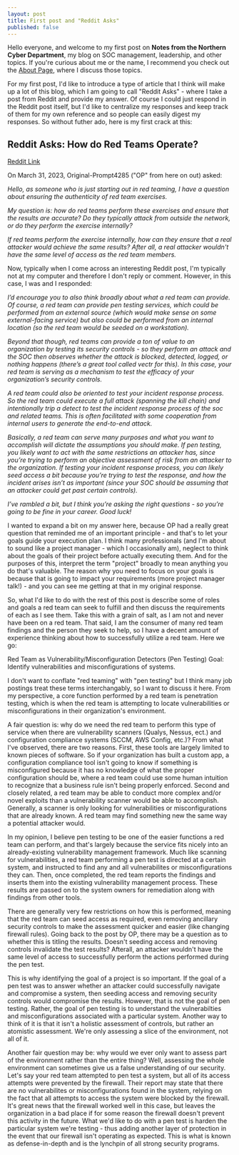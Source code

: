 ```yaml
---
layout: post
title: First post and "Reddit Asks"
published: false
---
```


Hello everyone, and welcome to my first post on **Notes from the Northern Cyber Department**, my blog on SOC management, leadership, and other topics.  If you're curious about me or the name, I recommend you check out the [About Page](https://dietz057.github.io/about/), where I discuss those topics.

For my first post, I'd like to introduce a type of article that I think will make up a lot of this blog, which I am going to call "Reddit Asks" - where I take a post from Reddit and provide my answer.  Of course I could just respond in the Reddit post itself, but I'd like to centralize my responses and keep track of them for my own reference and so people can easily digest my responses.  So without futher ado, here is my first crack at this:

## Reddit Asks: How do Red Teams Operate?
[Reddit Link](https://www.reddit.com/r/cybersecurity/comments/127w6w8/how_do_red_teams_operate/jeh93p3/?context=3)

On March 31, 2023, Original-Prompt4285 ("OP" from here on out) asked:

_Hello, as someone who is just starting out in red teaming, I have a question about ensuring the authenticity of red team exercises._

_My question is: how do red teams perform these exercises and ensure that the results are accurate? Do they typically attack from outside the network, or do they perform the exercise internally?_

_If red teams perform the exercise internally, how can they ensure that a real attacker would achieve the same results? After all, a real attacker wouldn't have the same level of access as the red team members._

Now, typically when I come across an interesting Reddit post, I'm typically not at my computer and therefore I don't reply or comment.  However, in this case, I was and I responded:

_I’d encourage you to also think broadly about what a red team can provide. Of course, a red team can provide pen testing services, which could be performed from an external source (which would make sense on some external-facing service) but also could be performed from an internal location (so the red team would be seeded on a workstation)._

_Beyond that though, red teams can provide a ton of value to an organization by testing its security controls - so they perform an attack and the SOC then observes whether the attack is blocked, detected, logged, or nothing happens (there’s a great tool called vectr for this). In this case, your red team is serving as a mechanism to test the efficacy of your organization’s security controls._

_A red team could also be oriented to test your incident response process. So the red team could execute a full attack (spanning the kill chain) and intentionally trip a detect to test the incident response process of the soc and related teams. This is often facilitated with some cooperation from internal users to generate the end-to-end attack._

_Basically, a red team can serve many purposes and what you want to accomplish will dictate the assumptions you should make. If pen testing, you likely want to act with the same restrictions an attacker has, since you’re trying to perform an objective assessment of risk from an attacker to the organization. If testing your incident response process, you can likely seed access a bit because you’re trying to test the response, and how the incident arises isn’t as important (since your SOC should be assuming that an attacker could get past certain controls)._

_I’ve rambled a bit, but I think you’re asking the right questions - so you’re going to be fine in your career. Good luck!_

I wanted to expand a bit on my answer here, because OP had a really great question that reminded me of an important principle - and that's to let your goals guide your execution plan.  I think many professionals (and I'm about to sound like a project manager - which I occasionally am), neglect to think about the goals of their project before actually executing them.  And for the purposes of this, interpret the term "project" broadly to mean anything you do that's valuable. The reason why you need to focus on your goals is because that is going to impact your requirements (more project manager talk!) - and you can see me getting at that in my original response.

So, what I'd like to do with the rest of this post is describe some of roles and goals a red team can seek to fulfill and then discuss the requirements of each as I see them.  Take this with a grain of salt, as I am not and never have been on a red team.  That said, I am the consumer of many red team findings and the person they seek to help, so I have a decent amount of experience thinking about how to successfully utilize a red team.  Here we go:

Red Team as Vulnerability/Misconfiguration Detectors (Pen Testing)
Goal: Identify vulnerabilities and misconfigurations of systems.

I don't want to conflate "red teaming" with "pen testing" but I think many job postings treat these terms interchangably, so I want to discuss it here.  From my perspective, a core function performed by a red team is penetration testing, which is when the red team is attempting to locate vulnerabilities or misconfigurations in their organization's environment.

A fair question is: why do we need the red team to perform this type of service when there are vulnerability scanners (Qualys, Nessus, ect.) and configuration compliance systems (SCCM, AWS Config, etc.)?  From what I've observed, there are two reasons. First, these tools are largely limited to known pieces of software.  So if your organization has built a custom app, a configuration compliance tool isn't going to know if something is misconfigured because it has no knowledge of what the proper configuration should be, where a red team could use some human intuition to recognize that a business rule isn't being properly enforced.  Second and closely related, a red team may be able to conduct more complex and/or novel exploits than a vulnerability scanner would be able to accomplish.  Generally, a scanner is only looking for vulnerabilities or misconfigurations that are already known.  A red team may find something new the same way a potential attacker would.

In my opinion, I believe pen testing to be one of the easier functions a red team can perform, and that's largely because the service fits nicely into an already-existing vulnerability management framework.  Much like scanning for vulnerabilities, a red team performing a pen test is directed at a certain system, and instructed to find any and all vulnerabilites or misconfigurations they can.  Then, once completed, the red team reports the findings and inserts them into the existing vulnerability management process.  These results are passed on to the system owners for remediation along with findings from other tools.

There are generally very few restrictions on how this is performed, meaning that the red team can seed access as required, even removing ancillary security controls to make the assessment quicker and easier (like changing firewall rules).  Going back to the post by OP, there may be a question as to whether this is titling the results.  Doesn't seeding access and removing controls invalidate the test results?  Afterall, an attacker wouldn't have the same level of access to successfully perform the actions performed during the pen test.

This is why identifying the goal of a project is so important.  If the goal of a pen test was to answer whether an attacker could successfully navigate and compromise a system, then seeding access and removing security controls would compromise the results.  However, that is not the goal of pen testing.  Rather, the goal of pen testing is to understand the vulnerabilties and misconfigurations associated with a particular system.  Another way to think of it is that it isn't a holistic assessment of controls, but rather an atomistic assessment.  We're only assessing a slice of the environment, not all of it.

Another fair question may be: why would we ever only want to assess part of the environment rather than the entire thing?  Well, assessing the whole environment can sometimes give us a false understanding of our security.  Let's say your red team attempted to pen test a system, but all of its access attempts were prevented by the firewall.  Their report may state that there are no vulnerabilites or misconfigurations found in the system, relying on the fact that all attempts to access the system were blocked by the firewall.  It's great news that the firewall worked well in this case, but leaves the organization in a bad place if for some reason the firewall doesn't prevent this activity in the future.  What we'd like to do with a pen test is harden the particular system we're testing - thus adding another layer of protection in the event that our firewall isn't operating as expected.  This is what is known as defense-in-depth and is the lynchpin of all strong security programs.



